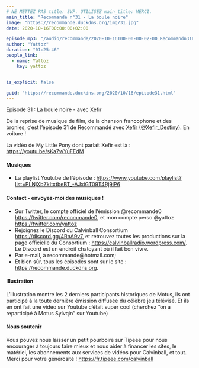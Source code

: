 ```yaml
---
# NE METTEZ PAS title: SVP. UTILISEZ main_title: MERCI.
main_title: "Recommandé n°31 - La boule noire"
image: "https://recommande.duckdns.org/img/31.jpg"
date: 2020-10-16T00:00:00+02:00

episode_mp3: "/audio/recommande/2020-10-16T00-00-00-02-00_Recommandn31Laboulenoire.mp3"
author: "Yattoz"
duration: "01:25:46"
people_link: 
  - name: Yattoz
    key: yattoz


is_explicit: false

guid: "https://recommande.duckdns.org/2020/10/16/episode31.html"
---
```


<PodcastHeader/>

<!-- ECRIRE LA DESCRIPTION DE L'EPISODE SOUS CETTE LIGNE -->


 Episode 31 : La boule noire - avec Xefir 

<p>De la reprise de musique de film, de la chanson francophone et des bronies, c’est l’épisode 31 de Recommandé avec <a href="https://twitter.com/xefir_destiny" rel="nofollow">Xefir (@Xefir_Destiny)</a>. En voiture !</p>

<p>La vidéo de My Little Pony dont parlait Xefir est là : <a href="https://youtu.be/sKa7wYuFEdM" rel="nofollow">https://youtu.be/sKa7wYuFEdM</a></p>

<h4>Musiques</h4>

<ul>
  <li>La playlist Youtube de l’épisode : <a href="https://www.youtube.com/playlist?list=PLNjXbZkItxtbeBT_-AJxiGT09T4Rj9lP6" rel="nofollow">https://www.youtube.com/playlist?list=PLNjXbZkItxtbeBT_-AJxiGT09T4Rj9lP6</a></li>
</ul>

<h4>Contact - envoyez-moi des musiques !</h4>

<ul>
  <li>Sur Twitter, le compte officiel de l’émission @recommande0 <a href="https://twitter.com/recommande0" rel="nofollow">https://twitter.com/recommande0</a>, et mon compte perso @yattoz <a href="https://twitter.com/yattoz" rel="nofollow">https://twitter.com/yattoz</a></li>
  <li>Rejoignez le Discord du Calvinball Consortium <a href="https://discord.gg/4RnA9v7" rel="nofollow">https://discord.gg/4RnA9v7</a>, et retrouvez toutes les productions sur la page officielle du Consortium : <a href="https://calvinballradio.wordpress.com/" rel="nofollow">https://calvinballradio.wordpress.com/</a>. Le Discord est un endroit chatoyant où il fait bon vivre.</li>
  <li>Par e-mail, à recommande@hotmail.com;</li>
  <li>Et bien sûr, tous les épisodes sont sur le site : <a href="https://recommande.duckdns.org" rel="nofollow">https://recommande.duckdns.org</a>.</li>
</ul>

<h4>Illustration</h4>

<p>L’illustration montre les 2 derniers participants historiques de Motus, ils ont participé à la toute dernière émission diffusée du célèbre jeu télévisé. Et ils en ont fait une vidéo sur Youtube c’était super cool (cherchez “on a reparticipé à Motus Sylvqin” sur Youtube)</p>

<h4>Nous soutenir</h4>

<p>Vous pouvez nous laisser un petit pourboire sur Tipeee pour nous encourager à toujours faire mieux et nous aider à financer les sites, le matériel, les abonnements aux services de vidéos pour Calvinball, et tout. Merci pour votre générosité ! <a href="https://fr.tipeee.com/calvinball" rel="nofollow">https://fr.tipeee.com/calvinball</a></p>



